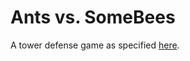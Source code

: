 # Ants vs. SomeBees

A tower defense game as specified [here](http://inst.eecs.berkeley.edu/~cs61a/fa13/proj/ants/ants.html).
